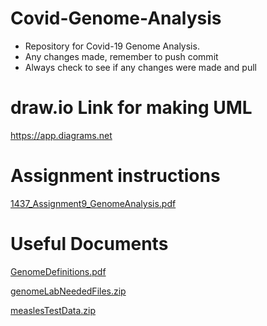 # Covid-Genome-Analysis
- Repository for Covid-19 Genome Analysis.
- Any changes made, remember to push commit
- Always check to see if any changes were made and pull  




# draw.io Link for making UML
https://app.diagrams.net




# Assignment instructions
[1437_Assignment9_GenomeAnalysis.pdf](https://github.com/Juanchivp12/Covid-Genome-Analysis/files/14891351/1437_Assignment9_GenomeAnalysis.pdf)




# Useful Documents
[GenomeDefinitions.pdf](https://github.com/Juanchivp12/Covid-Genome-Analysis/files/14891356/GenomeDefinitions.pdf)

[genomeLabNeededFiles.zip](https://github.com/Juanchivp12/Covid-Genome-Analysis/files/14891358/genomeLabNeededFiles.zip)

[measlesTestData.zip](https://github.com/Juanchivp12/Covid-Genome-Analysis/files/14891369/measlesTestData.zip)


